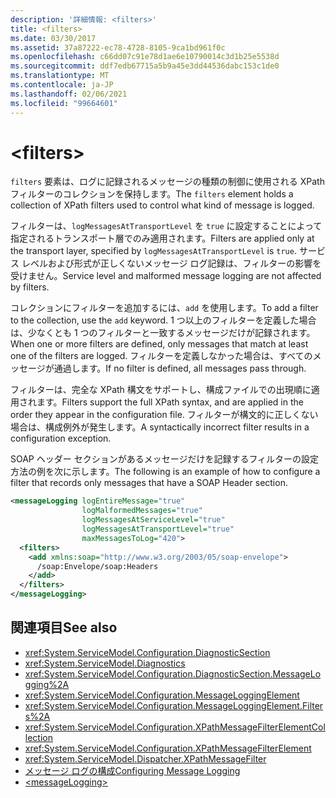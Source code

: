 ```yaml
---
description: '詳細情報: <filters>'
title: <filters>
ms.date: 03/30/2017
ms.assetid: 37a87222-ec78-4728-8105-9ca1bd961f0c
ms.openlocfilehash: c66dd07c91e78d1ae6e10790014c3d1b25e5538d
ms.sourcegitcommit: ddf7edb67715a5b9a45e3dd44536dabc153c1de0
ms.translationtype: MT
ms.contentlocale: ja-JP
ms.lasthandoff: 02/06/2021
ms.locfileid: "99664601"
---
```

# \<filters>

<span data-ttu-id="98022-102">`filters` 要素は、ログに記録されるメッセージの種類の制御に使用される XPath フィルターのコレクションを保持します。</span><span class="sxs-lookup"><span data-stu-id="98022-102">The `filters` element holds a collection of XPath filters used to control what kind of message is logged.</span></span>

<span data-ttu-id="98022-103">フィルターは、`logMessagesAtTransportLevel` を `true` に設定することによって指定されるトランスポート層でのみ適用されます。</span><span class="sxs-lookup"><span data-stu-id="98022-103">Filters are applied only at the transport layer, specified by `logMessagesAtTransportLevel` is `true`.</span></span> <span data-ttu-id="98022-104">サービス レベルおよび形式が正しくないメッセージ ログ記録は、フィルターの影響を受けません。</span><span class="sxs-lookup"><span data-stu-id="98022-104">Service level and malformed message logging are not affected by filters.</span></span>

<span data-ttu-id="98022-105">コレクションにフィルターを追加するには、`add` を使用します。</span><span class="sxs-lookup"><span data-stu-id="98022-105">To add a filter to the collection, use the `add` keyword.</span></span> <span data-ttu-id="98022-106">1 つ以上のフィルターを定義した場合は、少なくとも 1 つのフィルターと一致するメッセージだけが記録されます。</span><span class="sxs-lookup"><span data-stu-id="98022-106">When one or more filters are defined, only messages that match at least one of the filters are logged.</span></span> <span data-ttu-id="98022-107">フィルターを定義しなかった場合は、すべてのメッセージが通過します。</span><span class="sxs-lookup"><span data-stu-id="98022-107">If no filter is defined, all messages pass through.</span></span>

<span data-ttu-id="98022-108">フィルターは、完全な XPath 構文をサポートし、構成ファイルでの出現順に適用されます。</span><span class="sxs-lookup"><span data-stu-id="98022-108">Filters support the full XPath syntax, and are applied in the order they appear in the configuration file.</span></span> <span data-ttu-id="98022-109">フィルターが構文的に正しくない場合は、構成例外が発生します。</span><span class="sxs-lookup"><span data-stu-id="98022-109">A syntactically incorrect filter results in a configuration exception.</span></span>

<span data-ttu-id="98022-110">SOAP ヘッダー セクションがあるメッセージだけを記録するフィルターの設定方法の例を次に示します。</span><span class="sxs-lookup"><span data-stu-id="98022-110">The following is an example of how to configure a filter that records only messages that have a SOAP Header section.</span></span>
  
```xml  
<messageLogging logEntireMessage="true"
                logMalformedMessages="true"
                logMessagesAtServiceLevel="true"
                logMessagesAtTransportLevel="true"
                maxMessagesToLog="420">
  <filters>
    <add xmlns:soap="http://www.w3.org/2003/05/soap-envelope">
      /soap:Envelope/soap:Headers
    </add>
  </filters>
</messageLogging>
```  
  
## <a name="see-also"></a><span data-ttu-id="98022-111">関連項目</span><span class="sxs-lookup"><span data-stu-id="98022-111">See also</span></span>

- <xref:System.ServiceModel.Configuration.DiagnosticSection>
- <xref:System.ServiceModel.Diagnostics>
- <xref:System.ServiceModel.Configuration.DiagnosticSection.MessageLogging%2A>
- <xref:System.ServiceModel.Configuration.MessageLoggingElement>
- <xref:System.ServiceModel.Configuration.MessageLoggingElement.Filters%2A>
- <xref:System.ServiceModel.Configuration.XPathMessageFilterElementCollection>
- <xref:System.ServiceModel.Configuration.XPathMessageFilterElement>
- <xref:System.ServiceModel.Dispatcher.XPathMessageFilter>
- [<span data-ttu-id="98022-112">メッセージ ログの構成</span><span class="sxs-lookup"><span data-stu-id="98022-112">Configuring Message Logging</span></span>](../../../wcf/diagnostics/configuring-message-logging.md)
- [\<messageLogging>](messagelogging.md)
